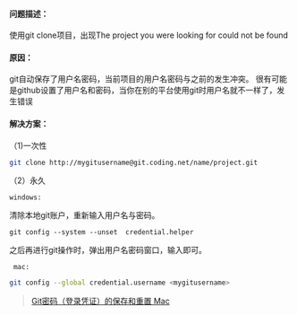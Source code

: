 #### 问题描述：
使用git clone项目，出现The project you were looking for could not be found

#### 原因：
git自动保存了用户名密码，当前项目的用户名密码与之前的发生冲突。
很有可能是github设置了用户名和密码，当你在别的平台使用git时用户名就不一样了，发生错误

#### 解决方案：
（1)一次性
```sh
git clone http://mygitusername@git.coding.net/name/project.git
```
（2）永久

`windows:`

清除本地git账户，重新输入用户名与密码。
```
git config --system --unset  credential.helper
```
之后再进行git操作时，弹出用户名密码窗口，输入即可。

` mac:`
```sh
git config --global credential.username <mygitusername>
```
> [Git密码（登录凭证）的保存和重置 Mac](https://blog.csdn.net/lynnjinglei/article/details/119025494)
